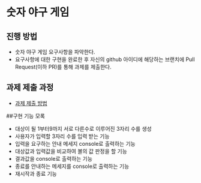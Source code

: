 # 숫자 야구 게임
## 진행 방법
* 숫자 야구 게임 요구사항을 파악한다.
* 요구사항에 대한 구현을 완료한 후 자신의 github 아이디에 해당하는 브랜치에 Pull Request(이하 PR)를 통해 과제를 제출한다.

## 과제 제출 과정
* [과제 제출 방법](https://github.com/next-step/nextstep-docs/tree/master/precourse)


##구현 기능 모록
* 대상이 될 1부터9까지 서로 다른수로 이루어진 3자리 수를 생성
* 사용자가 입력할 3자리 수를 입력 받는 기능
* 입력을 요구하는 안내 메세지 console로 출력하는 기능
* 대상값과 입력값을 비교하여 볼의 값 판정을 할 기능
* 결과값을 console로 출력하는 기능
* 종료를 안내하는 메세지를 console로 출력하는 기능
* 재시작과 종료 기능